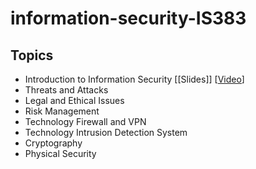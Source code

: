 # information-security-IS383

## Topics
* Introduction to Information Security [[Slides]] [[Video](https://youtu.be/S-3AON3f8sA)]
* Threats and Attacks
* Legal and Ethical Issues
* Risk Management
* Technology Firewall and VPN
* Technology Intrusion Detection System
* Cryptography
* Physical Security

